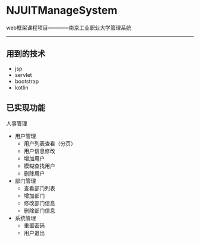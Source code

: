 # NJUITManageSystem

web框架课程项目————南京工业职业大学管理系统

---

## 用到的技术

- jsp
- servlet
- bootstrap
- kotlin

## 已实现功能

人事管理

- 用户管理
    - 用户列表查看（分页）
    - 用户信息修改
    - 增加用户
    - 模糊查找用户
    - 删除用户
- 部门管理
    - 查看部门列表
    - 增加部门
    - 修改部门信息
    - 删除部门信息
- 系统管理
    - 重置密码
    - 用户退出
